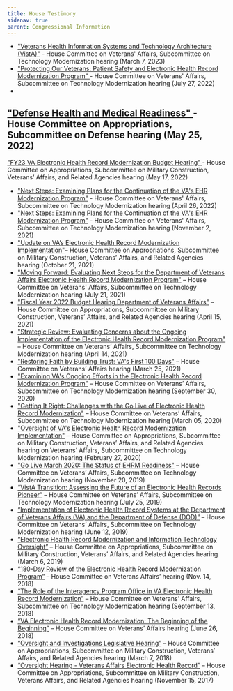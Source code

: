 ```yaml
---
title: House Testimony
sidenav: true
parent: Congressional Information
---
```

- ["Veterans Health Information Systems and Technology Architecture (VistA)"](https://veterans.house.gov/calendar/eventsingle.aspx?EventID=6114)  - House Committee on Veterans' Affairs, Subcommittee on Technology Modernization hearing (March 7, 2023)
- ["Protecting Our Veterans: Patient Safety and Electronic Health Record Modernization Program" ](https://veterans.house.gov/calendar/eventsingle.aspx?EventID=6040) - House Committee on Veterans' Affairs, Subcommittee on Technology Modernization hearing (July 27, 2022)
- 
["Defense Health and Medical Readiness" ](https://appropriations.house.gov/events/hearings/defense-health-and-medical-readiness) - House Committee on Appropriations, Subcommittee on Defense hearing (May 25, 2022)
- 
["FY23 VA Electronic Health Record Modernization Budget Hearing" ](https://appropriations.house.gov/events/hearings/fy23-va-electronic-health-record-modernization-budget-hearing)- House Committee on Appropriations, Subcommittee on Military Construction, Veterans’ Affairs, and Related Agencies hearing (May 17, 2022)
- ["Next Steps: Examining Plans for the Continuation of the VA's EHR Modernization Program"](https://www.youtube.com/watch?v=A2-aPt95s3c) - House Committee on Veterans' Affairs, Subcommittee on Technology Modernization hearing (April 26, 2022)
- ["Next Steps: Examining Plans for the Continuation of the VA's EHR Modernization Program"](https://www.youtube.com/watch?v=ZrhzTVy_RdQ) - House Committee on Veterans' Affairs, Subcommittee on Technology Modernization hearing (November 2, 2021)
- ["Update on VA’s Electronic Health Record Modernization Implementation"](https://www.youtube.com/watch?v=XM8Izfv7zdkn)– House Committee on Appropriations, Subcommittee on Military Construction, Veterans’ Affairs, and Related Agencies hearing (October 21, 2021)
- ["Moving Forward: Evaluating Next Steps for the Department of Veterans Affairs Electronic Health Record Modernization Program"](https://www.youtube.com/watch?v=O_gZ9w5x3j0) – House Committee on Veterans' Affairs, Subcommittee on Technology Modernization hearing (July 21, 2021)
- ["Fiscal Year 2022 Budget Hearing Department of Veterans Affairs"](https://www.youtube.com/watch?v=zYkkiuZ3UdI) – House Committee on Appropriations, Subcommittee on Military Construction, Veterans’ Affairs, and Related Agencies hearing (April 15, 2021)
- ["Strategic Review: Evaluating Concerns about the Ongoing Implementation of the Electronic Health Record Modernization Program"](https://www.youtube.com/watch?v=-jzMabsBciY) – House Committee on Veterans’ Affairs, Subcommittee on Technology Modernization hearing (April 14, 2021)
- ["Restoring Faith by Building Trust: VA's First 100 Days"](https://www.youtube.com/watch?v=p8zp6dw0VNY) – House Committee on Veterans’ Affairs hearing (March 25, 2021)
- ["Examining VA's Ongoing Efforts in the Electronic Health Record Modernization Program"](https://www.youtube.com/watch?v=QieP58JoPBo) – House Committee on Veterans’ Affairs, Subcommittee on Technology Modernization hearing (September 30, 2020)
- ["Getting It Right: Challenges with the Go Live of Electronic Health Record Modernization"](https://www.youtube.com/watch?v=BIhBmarKPMA) – House Committee on Veterans’ Affairs, Subcommittee on Technology Modernization hearing (March 05, 2020)
- ["Oversight of VA's Electronic Health Record Modernization Implementation"](https://www.youtube.com/watch?v=GtDTZGcE5Ew) – House Committee on Appropriations, Subcommittee on Military Construction, Veterans’ Affairs, and Related Agencies hearing on Veterans’ Affairs, Subcommittee on Technology Modernization hearing (February 27, 2020)
- ["Go Live March 2020: The Status of EHRM Readiness"](https://www.youtube.com/watch?v=Rs8iRRnLZx0-) – House Committee on Veterans’ Affairs, Subcommittee on Technology Modernization hearing (November 20, 2019)
- [“VistA Transition: Assessing the Future of an Electronic Health Records Pioneer”](https://www.youtube.com/watch?v=Slf0nXlhH8g) – House Committee on Veterans’ Affairs, Subcommittee on Technology Modernization hearing (July 25, 2019)
- [“Implementation of Electronic Health Record Systems at the Department of Veterans Affairs (VA) and the Department of Defense (DOD)”](https://www.youtube.com/watch?v=Bly1ksQYqkE) – House Committee on Veterans’ Affairs, Subcommittee on Technology Modernization hearing (June 12, 2019)
- [“Electronic Health Record Modernization and Information Technology Oversight”](https://www.youtube.com/watch?v=r83gAGkp7Bc) – House Committee on Appropriations, Subcommittee on Military Construction, Veterans’ Affairs, and Related Agencies hearing (March 6, 2019)
- [“180-Day Review of the Electronic Health Record Modernization Program”](https://www.youtube.com/watch?v=TVp5KcDPUqs) – House Committee on Veterans Affairs’ hearing (Nov. 14, 2018)
- [“The Role of the Interagency Program Office in VA Electronic Health Record Modernization”](https://www.youtube.com/watch?v=TVp5KcDPUqs) – House Committee on Veterans’ Affairs, Subcommittee on Technology Modernization hearing (September 13, 2018)
- [“VA Electronic Health Record Modernization: The Beginning of the Beginning”](https://www.youtube.com/watch?v=TVp5KcDPUqs) – House Committee on Veterans’ Affairs hearing (June 26, 2018)
- [“Oversight and Investigations Legislative Hearing”](https://www.youtube.com/watch?v=hQYhZVOxvVg) – House Committee on Appropriations, Subcommittee on Military Construction, Veterans’ Affairs, and Related Agencies hearing (March 7, 2018)
- [“Oversight Hearing - Veterans Affairs Electronic Health Record”](https://www.youtube.com/watch?v=286sASKNiRw) – House Committee on Appropriations, Subcommittee on Military Construction, Veterans Affairs, and Related Agencies hearing (November 15, 2017)




